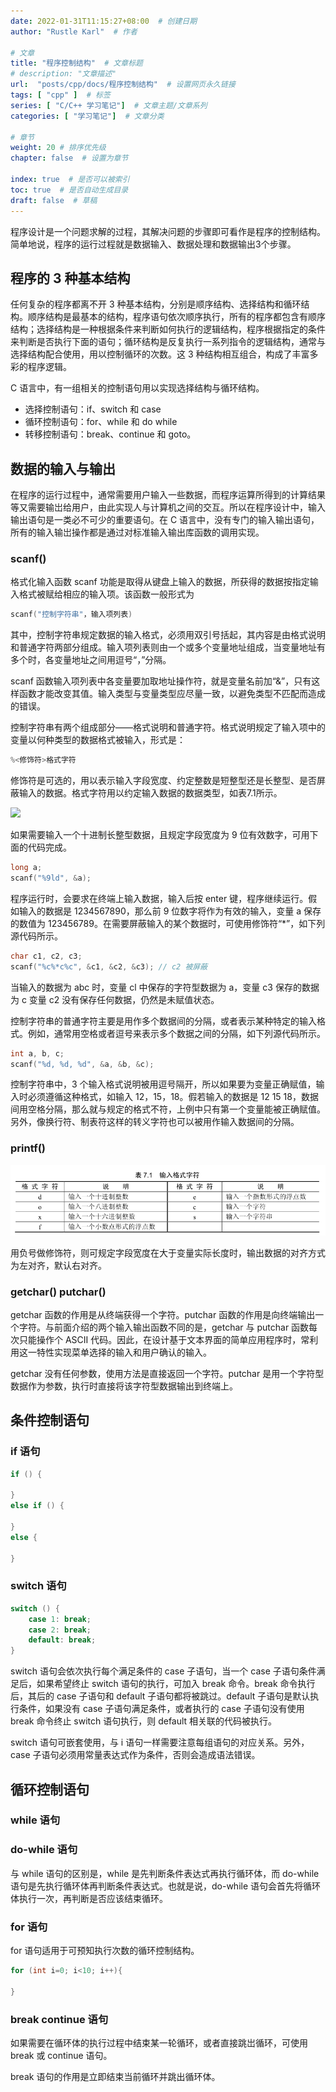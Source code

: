 ```yaml
---
date: 2022-01-31T11:15:27+08:00  # 创建日期
author: "Rustle Karl"  # 作者

# 文章
title: "程序控制结构"  # 文章标题
# description: "文章描述"
url:  "posts/cpp/docs/程序控制结构"  # 设置网页永久链接
tags: [ "cpp" ]  # 标签
series: [ "C/C++ 学习笔记"]  # 文章主题/文章系列
categories: [ "学习笔记"]  # 文章分类

# 章节
weight: 20 # 排序优先级
chapter: false  # 设置为章节

index: true  # 是否可以被索引
toc: true  # 是否自动生成目录
draft: false  # 草稿
---
```


程序设计是一个问题求解的过程，其解决问题的步骤即可看作是程序的控制结构。简单地说，程序的运行过程就是数据输入、数据处理和数据输出3个步骤。

## 程序的 3 种基本结构

任何复杂的程序都离不开 3 种基本结构，分别是顺序结构、选择结构和循环结构。顺序结构是最基本的结构，程序语句依次顺序执行，所有的程序都包含有顺序结构；选择结构是一种根据条件来判断如何执行的逻辑结构，程序根据指定的条件来判断是否执行下面的语句；循环结构是反复执行一系列指令的逻辑结构，通常与选择结构配合使用，用以控制循环的次数。这 3 种结构相互组合，构成了丰富多彩的程序逻辑。

C 语言中，有一组相关的控制语句用以实现选择结构与循环结构。

- 选择控制语句：if、switch 和 case
- 循环控制语句：for、while 和 do while
- 转移控制语句：break、continue 和 goto。

## 数据的输入与输出

在程序的运行过程中，通常需要用户输入一些数据，而程序运算所得到的计算结果等又需要输岀给用户，由此实现人与计算机之间的交互。所以在程序设计中，输入输出语句是一类必不可少的重要语句。在 C 语言中，没有专门的输入输出语句，所有的输入输岀操作都是通过对标准输入输出库函数的调用实现。

### scanf()

格式化输入函数 scanf 功能是取得从键盘上输入的数据，所获得的数据按指定输入格式被赋给相应的输入项。该函数一般形式为

```c++
scanf("控制字符串"，输入项列表)
```

其中，控制字符串规定数据的输入格式，必须用双引号括起，其内容是由格式说明和普通字符两部分组成。输入项列表则由一个或多个变量地址组成，当变量地址有多个时，各变量地址之间用逗号“，”分隔。

scanf 函数输入项列表中各变量要加取地址操作符，就是变量名前加“&”，只有这样函数才能改变其值。输入类型与变量类型应尽量一致，以避免类型不匹配而造成的错误。

控制字符串有两个组成部分——格式说明和普通字符。格式说明规定了输入项中的变量以何种类型的数据格式被输入，形式是：

```c++
%<修饰符>格式字符
```

修饰符是可选的，用以表示输入字段宽度、约定整数是短整型还是长整型、是否屏蔽输入的数据。格式字符用以约定输入数据的数据类型，如表7.1所示。

![](../assets/images/表7.1_输入格式字符.png)

如果需要输入一个十进制长整型数据，且规定字段宽度为 9 位有效数字，可用下面的代码完成。

```c++
long a;
scanf("%9ld", &a);
```

程序运行时，会要求在终端上输入数据，输入后按 enter 键，程序继续运行。假如输入的数据是 1234567890，那么前 9 位数字将作为有效的输入，变量 a 保存的数值为 123456789。在需要屏蔽输入的某个数据时，可使用修饰符“*”，如下列源代码所示。

```c++
char c1, c2, c3;
scanf("%c%*c%c", &c1, &c2, &c3); // c2 被屏蔽
```

当输入的数据为 abc 时，变量 cl 中保存的字符型数据为 a，变量 c3 保存的数据为 c 变量 c2 没有保存任何数据，仍然是未赋值状态。

控制字符串的普通字符主要是用作多个数据间的分隔，或者表示某种特定的输入格式。例如，通常用空格或者逗号来表示多个数据之间的分隔，如下列源代码所示。

```c++
int a, b, c;
scanf("%d, %d, %d", &a, &b, &c);
```

控制字符串中，3 个输入格式说明被用逗号隔开，所以如果要为变量正确赋值，输入时必须遵循这种格式，如输入 12，15，18。假若输入的数据是 12 15 18，数据间用空格分隔，那么就与规定的格式不符，上例中只有第一个变量能被正确赋值。另外，像换行符、制表符这样的转义字符也可以被用作输入数据间的分隔。

### printf()

![](../assets/images/表7.2_输入格式字符.png)

用负号做修饰符，则可规定字段宽度在大于变量实际长度时，输出数据的对齐方式为左对齐，默认右对齐。

### getchar() putchar()

getchar 函数的作用是从终端获得一个字符。putchar 函数的作用是向终端输出一个字符。与前面介绍的两个输入输出函数不同的是，getchar 与 putchar 函数每次只能操作个 ASCII 代码。因此，在设计基于文本界面的简单应用程序时，常利用这一特性实现菜单选择的输入和用户确认的输入。

getchar 没有任何参数，使用方法是直接返回一个字符。putchar 是用一个字符型数据作为参数，执行时直接将该字符型数据输出到终端上。

## 条件控制语句

### if 语句

```c++
if () {

}
else if () {

}
else {

}
```

### switch 语句

```c++
switch () {
    case 1: break;
    case 2: break;
    default: break;
}
```

switch 语句会依次执行每个满足条件的 case 子语句，当一个 case 子语句条件满足后，如果希望终止 switch 语句的执行，可加入 break 命令。break 命令执行后，其后的 case 子语句和 default 子语句都将被跳过。default 子语句是默认执行条件，如果没有 case 子语句满足条件，或者执行的 case 子语句没有使用 break 命令终止 switch 语句执行，则 default 相关联的代码被执行。

switch 语句可嵌套使用，与 i 语句一样需要注意每组语句的对应关系。另外，case 子语句必须用常量表达式作为条件，否则会造成语法错误。

## 循环控制语句

### while 语句

### do-while 语句

与 while 语句的区别是，while 是先判断条件表达式再执行循环体，而 do-while 语句是先执行循环体再判断条件表达式。也就是说，do-while 语句会首先将循环体执行一次，再判断是否应该结束循环。

### for 语句

for 语句适用于可预知执行次数的循环控制结构。

```c++
for (int i=0; i<10; i++){

}
```

### break continue 语句

如果需要在循环体的执行过程中结束某一轮循环，或者直接跳岀循环，可使用 break 或 continue 语句。

break 语句的作用是立即结束当前循环并跳出循环体。
